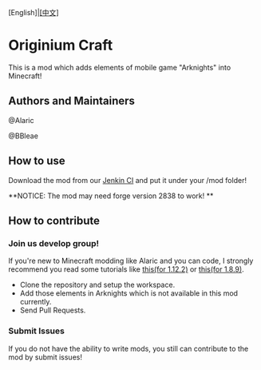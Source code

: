 [English]|[[中文]](README_ZH.MD)

# Originium Craft

This is a mod which adds elements of mobile game "Arknights" into Minecraft!

## Authors and Maintainers

@Alaric

@BBleae

## How to use

Download the mod from our [Jenkin CI](http://magictea.hicp.net:1919/job/OriginiumCraft) and put it under your /mod folder!

**NOTICE: The mod may need forge version 2838 to work! **

## How to contribute

### Join us develop group!

If you're new to Minecraft modding like Alaric and you can code, I strongly recommend you read some tutorials like [this(for 1.12.2)](https://harbinger.covertdragon.team) or [this(for 1.8.9)](https://fmltutor.ustc-zzzz.net).

* Clone the repository and setup the workspace.
* Add those elements in Arknights which is not available in this mod currently.
* Send Pull Requests.

### Submit Issues

If you do not have the ability to write mods, you still can contribute to the mod by submit issues!

